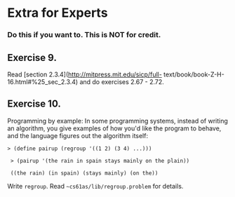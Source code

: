 # Extra for Experts

### Do this if you want to. This is NOT for credit.

## Exercise 9.

Read [section 2.3.4](http://mitpress.mit.edu/sicp/full-
text/book/book-Z-H-16.html#%25_sec_2.3.4) and do exercises 2.67 - 2.72.

## Exercise 10.

Programming by example: In some programming systems, instead of writing an
algorithm, you give examples of how you'd like the program to behave, and the
language figures out the algorithm itself:

`> (define pairup (regroup '((1 2) (3 4) ...)))`

` > (pairup '(the rain in spain stays mainly on the plain))`

` ((the rain) (in spain) (stays mainly) (on the))`

Write `regroup`. Read `~cs61as/lib/regroup.problem` for details.

